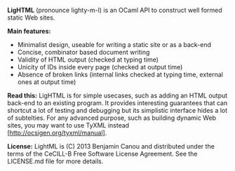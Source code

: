 **LigHTML** (pronounce lighty-m-l) is an OCaml API to construct well formed static Web sites.

**Main features:**
- Minimalist design, useable for writing a static site or as a back-end
- Concise, combinator based document writing
- Validity of HTML output (checked at typing time)
- Unicity of IDs inside every page (checked at output time)
- Absence of broken links (internal links checked at typing time, external ones at output time)

**Read this:** LigHTML is for simple usecases, such as adding an HTML
output back-end to an existing program. It provides interesting
guarantees that can shortcut a lot of testing and debugging but its
simplistic interface hides a lot of subtelties. For any advanced
purpose, such as building dynamic Web sites, you may want to use TyXML
instead [http://ocsigen.org/tyxml/manual].

**License:** LightML is (C) 2013 Benjamin Canou and distributed under the terms
of the CeCILL-B Free Software License Agreement. See the LICENSE.md
file for more details. 
